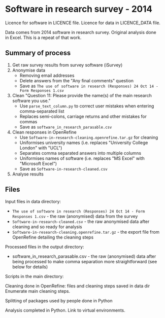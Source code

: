 # Software in research survey - 2014

Licence for software in LICENCE file. Licence for data in LICENCE_DATA file.

Data comes from 2014 software in research survey. Original analysis done in Excel. This is a repeat of that work.

## Summary of process

1. Get raw survey results from survey software (iSurvey)
1. Anonymise data
    * Removing email addresses
    * Delete answers from the "Any final comments" question
    * Save as ```The use of software in research (Responses) 24 Oct 14 - Form Responses 1.csv```
1. Clean "Question 11: Please provide the name(s) of the main research software you use."
    * Use ```parse_text_column.py``` to correct user mistakes when entering comma-separated list
    * Replaces semi-colons, carriage returns and other mistakes for commas
    * Save as ```software_in_research_parasable.csv```
1. Clean responses in OpenRefine
    * Use ```Software-in-research-cleaning.openrefine.tar.gz``` for cleaning
    * Uniformises university names (i.e. replaces "University College London" with "UCL")
    * Separates comma separated answers into multiple columns
    * Uniformises names of software (i.e. replaces "MS Excel" with "Microsoft Excel")
    * Save as ```Software-in-research-cleaned.csv```
1. Analyse results
 
## Files

Input files in data directory:
 * ```The use of software in research (Responses) 24 Oct 14 - Form Responses 1.csv``` - the raw (anonymised) data from the survey
 * ```Software-in-research-cleaned.csv``` - the raw anonymised data after cleaning and so ready for analysis
 * ```Software-in-research-cleaning.openrefine.tar.gz``` - the export file from OpenRefine detailing the cleaning steps
 
Processed files in the output directory:
* software_in_research_parasable.csv - the raw (anonymised) data after being processed to make comma separation more straightforward (see below for details)

Scripts in the main directory:

Cleaning done in OpenRefine: files and cleaning steps saved in data dir
Enumerate main cleaning steps.

Splitting of packages used by people done in Python

Analysis completed in Python.
Link to virtual environments.
